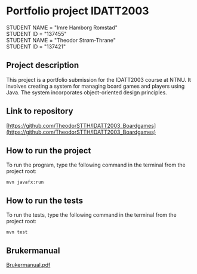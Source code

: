 # Portfolio project IDATT2003

STUDENT NAME = "Imre Hamborg Romstad"  
STUDENT ID = "137455"  
STUDENT NAME = "Theodor Strøm-Thrane"  
STUDENT ID = "137421"

## Project description

This project is a portfolio submission for the IDATT2003 course at NTNU. It involves creating a system for managing board games and players using Java. The system incorporates object-oriented design principles.

## Link to repository

[https://github.com/TheodorSTTH/IDATT2003_Boardgames](https://github.com/TheodorSTTH/IDATT2003_Boardgames)

## How to run the project

To run the program, type the following command in the terminal from the project root:

`mvn javafx:run`

## How to run the tests

To run the tests, type the following command in the terminal from the project root:

`mvn test`

## Brukermanual
[Brukermanual.pdf](https://github.com/user-attachments/files/20389981/Brukermanual.pdf)
